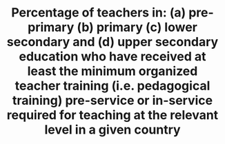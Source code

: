 ---
actual_indicator_available: 'Percentage of public elementary and secondary school
  teachers who have regular certification or probationary certification (only requiring
  fulfillment of a probationary employment period. '
actual_indicator_available_description: "The Schools and Staffing Survey (SASS) was\
  \ conducted by NCES seven times between 1987 through 2011. SASS was an integrated\
  \ study public and private school districts, schools, principals, and teachers designed\
  \ to provide descriptive data on the context of elementary and secondary education.\
  \ SASS covered a wide range of topics from teacher demand, teacher and principal\
  \ characteristics, general conditions in schools, principals' and teachers' perceptions\
  \ of school climate and problems in their schools, teacher compensation, district\
  \ hiring and retention practices, to basic characteristics of the student population.\
  \ After 2011\u201312, NCES redesigned SASS and named it the National Teacher and\
  \ Principal Survey (NTPS) to reflect the redesigned study's focus on the teacher\
  \ and principal labor market and on the state of K-12 school staff. NCES first conducted\
  \ NTPS in 2015\u201316 and released data in 2017. Variable name                \
  \         Description of variable pctteachers_prep\t\t\t    Percent of public school\
  \ teachers with certification, preprimary pctteachers_prim\t\t\t    Percent of public\
  \ school teachers with certification, primary pctteachers_lowersec\t\t\tPercent\
  \ of public school teachers with certification, lower secondary pctteachers_uppersec\t\
  \t\tPercent of public school teachers with certification, upper secondary pctteachers_multiple\
  \ levels\t\tPercent of public school teachers with certification, multiple levels"
comments_and_limitations: Coverage of prekindergarten teachers is only partial. Many
  teachers teach more than one academic level, and included in the tabulation as multiple
  levels.
computation_units: Teacher
data_non_statistical: false
date_metadata_updated: '2017-10-13 '
date_of_national_source_publication: 2017-8-15
disaggregation_categories: Teacher level of instruction
disaggregation_geography: NA
goal_meta_link: http://unstats.un.org/sdgs/files/metadata-compilation/Metadata-Goal-4.pdf
graph: longitudinal
graph_title: Percent of US public school pre-primary teachers with certification
graph_type: line
has_metadata: true
indicator: 4.c.1
indicator_definition: "From UNESCO:  The percentage of teachers by level of education\
  \ taught (pre-primary, primary, lower secondary and upper secondary) who have received\
  \ at least the minimum organized pedagogical teacher training pre-service and in-service\
  \ required for teaching at the relevant level in a given country. The indicator\
  \ should be calculated separately for public and private institutions. From OECD:\
  \ Teachers (ISCED 2 level) were asked to indicate whether they had participated\
  \ in any of the following activities 12 months prior to the survey: \tCourses/workshops\
  \ (on subject matter or methods and/or other education-related topics). \tEducation\
  \ conferences or seminars (where teachers and/or researchers present their research\
  \ results and discuss education problems). \tObservation visits to other schools.\
  \ \tObservation visits to business premises, public organisations, or non-governmental\
  \ organisations. \tIn-service training courses in business premises, public organisations\
  \ or non-governmental organisations. \tQualification programmes (e.g. a degree programme).\
  \ \tParticipation in a network of teachers formed specifically for the professional\
  \ development of teachers. \tIndividual or collaborative research on a topic of\
  \ professional interest. \tMentoring and/or peer observation and coaching as part\
  \ of a formal school arrangement"
indicator_name: 'Percentage of teachers in: (a) pre-primary (b) primary (c) lower
  secondary and (d) upper secondary education who have received at least the minimum
  organized teacher training (i.e. pedagogical training) pre-service or in-service
  required for teaching at the relevant level in a given country'
indicator_sort_order: 04-0c-01
indicator_variable: pctteachers_prep
layout: indicator
method_of_computation: Percentage of public schoool teachers who have regular certification
  or probationary certification (only require fulfillment of probationary employment
  period.
national_geographical_coverage: United States
periodicity: Data collected every 4 years
permalink: /4-c-1/
published: true
rationale_interpretation: "From UNESCO: \n Teachers play a key role in ensuring the\
  \ quality of education provided. Ideally all teachers should receive adequate, appropriate\
  \ and relevant pedagogical training to teach at the chosen level of education and\
  \ be academically well-qualified in the subject(s) they are expected to teach. This\
  \ indicator measures the share of the teaching work force which is pedagogically\
  \ well-trained. \nFrom OECD: \nTo provide policy-relevant analysis on teachers'\
  \ participation in professional development activities through a robust indicator."
reporting_status: complete
scheduled_update_by_national_source: '2019'
sdg_goal: 4
source_active_1: true
source_agency_staff_email_1: tom.snyder@ed.gov
source_agency_staff_name_1: Tom Snyder
source_agency_survey_dataset_1: National Center for Education Statistics, Schools
  and Staffing Survey; National Teacher and Principal Survey
source_notes_1: null
source_title_1: null
source_url_1: http://nces.ed.gov/surveys/sass/ and https://nces.ed.gov/surveys/ntps/
target: By 2030, substantially increase the supply of qualified teachers, including
  through international cooperation for teacher training in developing countries,
  especially least developed countries and small island developing States.
target_id: 4.c
time_period: 1999-2000, 2003-04, 2007-08, 2011-12, and 2015-16
title: 'Percentage of teachers in: (a) pre-primary (b) primary (c) lower secondary
  and (d) upper secondary education who have received at least the minimum organized
  teacher training (i.e. pedagogical training) pre-service or in-service required
  for teaching at the relevant level in a given country'
un_custodial_agency: 'UNESCO-UIS (Partnering Agencies: OECD)'
un_designated_tier: '2'
us_method_of_computation: Using nationally representative sample of public school
  teachers, percentage of teachers with regular or probationary certification.
variable_description: null
variable_notes: null
---